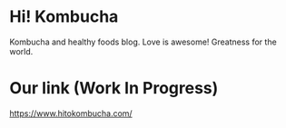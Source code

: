 # Hi! Kombucha
Kombucha and healthy foods blog. Love is awesome! Greatness for the world.

# Our link (Work In Progress)
https://www.hitokombucha.com/

